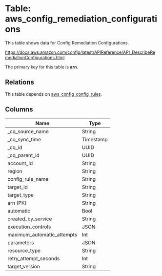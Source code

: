 # Table: aws_config_remediation_configurations

This table shows data for Config Remediation Configurations.

https://docs.aws.amazon.com/config/latest/APIReference/API_DescribeRemediationConfigurations.html

The primary key for this table is **arn**.

## Relations

This table depends on [aws_config_config_rules](aws_config_config_rules).

## Columns

| Name          | Type          |
| ------------- | ------------- |
|_cq_source_name|String|
|_cq_sync_time|Timestamp|
|_cq_id|UUID|
|_cq_parent_id|UUID|
|account_id|String|
|region|String|
|config_rule_name|String|
|target_id|String|
|target_type|String|
|arn (PK)|String|
|automatic|Bool|
|created_by_service|String|
|execution_controls|JSON|
|maximum_automatic_attempts|Int|
|parameters|JSON|
|resource_type|String|
|retry_attempt_seconds|Int|
|target_version|String|